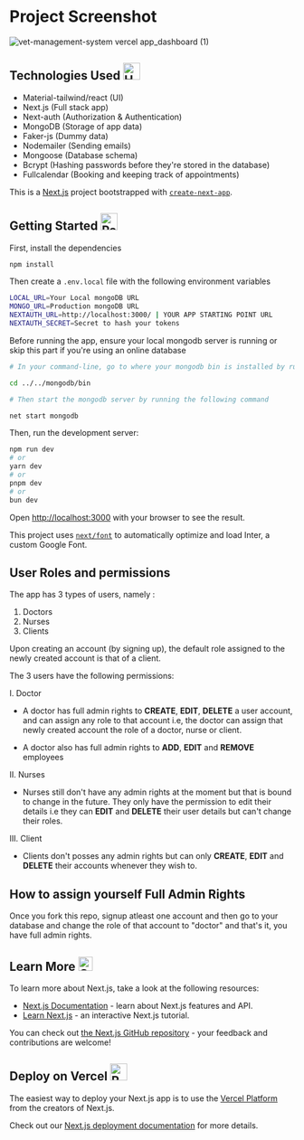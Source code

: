 # Project Screenshot

![vet-management-system vercel app_dashboard (1)](https://github.com/JohnMwendwa/vet-management-system/assets/72663882/104f8d8d-6309-48a7-8a70-3047f3a7103a)

## Technologies Used <img src="https://raw.githubusercontent.com/Tarikul-Islam-Anik/Animated-Fluent-Emojis/master/Emojis/Objects/Hammer%20and%20Wrench.png" alt="Hammer and Wrench" width="30" height="30" />

- Material-tailwind/react (UI)
- Next.js (Full stack app)
- Next-auth (Authorization & Authentication)
- MongoDB (Storage of app data)
- Faker-js (Dummy data)
- Nodemailer (Sending emails)
- Mongoose (Database schema)
- Bcrypt (Hashing passwords before they're stored in the database)
- Fullcalendar (Booking and keeping track of appointments)

This is a [Next.js](https://nextjs.org/) project bootstrapped with [`create-next-app`](https://github.com/vercel/next.js/tree/canary/packages/create-next-app).

## Getting Started <img src="https://raw.githubusercontent.com/Tarikul-Islam-Anik/Animated-Fluent-Emojis/master/Emojis/Travel%20and%20places/Parachute.png" alt="Parachute" width="30" height="30" />

First, install the dependencies

```bash
npm install
```

Then create a `.env.local` file with the following environment variables

```bash
LOCAL_URL=Your Local mongoDB URL
MONGO_URL=Production mongoDB URL
NEXTAUTH_URL=http://localhost:3000/ | YOUR APP STARTING POINT URL
NEXTAUTH_SECRET=Secret to hash your tokens
```

Before running the app, ensure your local mongodb server is running or skip this part if you're using an online database

```bash
# In your command-line, go to where your mongodb bin is installed by running the following command (Tweak in accordance with your mongodb installation folder)

cd ../../mongodb/bin

# Then start the mongodb server by running the following command

net start mongodb

```

Then, run the development server:

```bash
npm run dev
# or
yarn dev
# or
pnpm dev
# or
bun dev
```

Open [http://localhost:3000](http://localhost:3000) with your browser to see the result.

This project uses [`next/font`](https://nextjs.org/docs/basic-features/font-optimization) to automatically optimize and load Inter, a custom Google Font.

## User Roles and permissions

The app has 3 types of users, namely :

1.  Doctors
2.  Nurses
3.  Clients

Upon creating an account (by signing up), the default role assigned to the newly created account is that of a client.

The 3 users have the following permissions:

I. Doctor

- A doctor has full admin rights to **CREATE**, **EDIT**, **DELETE** a user account, and can assign any role to that account i.e, the doctor can assign that newly created account the role of a doctor, nurse or client.

- A doctor also has full admin rights to **ADD**, **EDIT** and **REMOVE** employees

II. Nurses

- Nurses still don't have any admin rights at the moment but that is bound to change in the future. They only have the permission to edit their details i.e they can **EDIT** and **DELETE** their user details but can't change their roles.

III. Client

- Clients don't posses any admin rights but can only **CREATE**, **EDIT** and **DELETE** their accounts whenever they wish to.

## How to assign yourself **Full Admin Rights**

Once you fork this repo, signup atleast one account and then go to your database and change the role of that account to "doctor" and that's it, you have full admin rights.

## Learn More <img src="https://raw.githubusercontent.com/Tarikul-Islam-Anik/Animated-Fluent-Emojis/master/Emojis/Objects/Open%20Book.png" alt="Open Book" width="25" height="25" />

To learn more about Next.js, take a look at the following resources:

- [Next.js Documentation](https://nextjs.org/docs) - learn about Next.js features and API.
- [Learn Next.js](https://nextjs.org/learn) - an interactive Next.js tutorial.

You can check out [the Next.js GitHub repository](https://github.com/vercel/next.js/) - your feedback and contributions are welcome!

## Deploy on Vercel <img src="https://raw.githubusercontent.com/Tarikul-Islam-Anik/Animated-Fluent-Emojis/master/Emojis/Travel%20and%20places/Rocket.png" alt="Rocket" width="30" height="30" />

The easiest way to deploy your Next.js app is to use the [Vercel Platform](https://vercel.com/new?utm_medium=default-template&filter=next.js&utm_source=create-next-app&utm_campaign=create-next-app-readme) from the creators of Next.js.

Check out our [Next.js deployment documentation](https://nextjs.org/docs/deployment) for more details.
